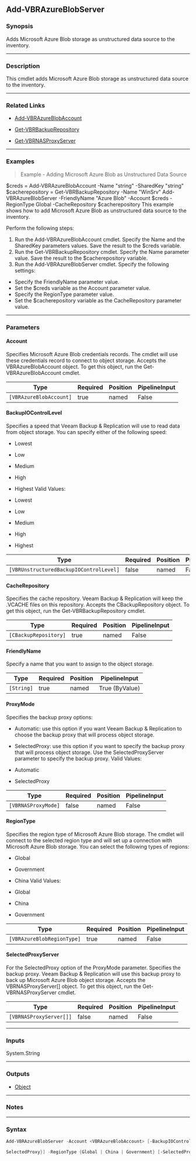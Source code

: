 Add-VBRAzureBlobServer
----------------------

### Synopsis
Adds Microsoft Azure Blob storage as unstructured data source to the inventory.

---

### Description

This cmdlet adds Microsoft Azure Blob storage as unstructured data source to the inventory.

---

### Related Links
* [Add-VBRAzureBlobAccount](Add-VBRAzureBlobAccount)

* [Get-VBRBackupRepository](Get-VBRBackupRepository)

* [Get-VBRNASProxyServer](Get-VBRNASProxyServer)

---

### Examples
> Example - Adding Microsoft Azure Blob as Unstructured Data Source

$creds = Add-VBRAzureBlobAccount -Name "string" -SharedKey "string"
$cacherepository = Get-VBRBackupRepository -Name "WinSrv"
Add-VBRAzureBlobServer -FriendlyName "Azure Blob" -Account $creds -RegionType Global -CacheRepository $cacherepository
This example shows how to add Microsoft Azure Blob as unstructured data source to the inventory.

Perform the following steps:
1. Run the Add-VBRAzureBlobAccount cmdlet. Specify the Name and the SharedKey parameters values. Save the result to the $creds variable.
2. Run the Get-VBRBackupRepository cmdlet. Specify the Name parameter value. Save the result to the $cacherepository variable.
3. Run the Add-VBRAzureBlobServer cmdlet. Specify the following settings:
- Specify the FriendlyName parameter value.
- Set the $creds variable as the Account parameter value.
- Specify the RegionType parameter value.
- Set the $cacherepository variable as the CacheRepository parameter value.

---

### Parameters
#### **Account**
Specifies Microsoft Azure Blob credentials records. The cmdlet will use these credentials record to connect to object storage. Accepts the VBRAzureBlobAccount object.  To get this object, run the Get-VBRAzureBlobAccount cmdlet.

|Type                   |Required|Position|PipelineInput|
|-----------------------|--------|--------|-------------|
|`[VBRAzureBlobAccount]`|true    |named   |False        |

#### **BackupIOControlLevel**
Specifies a speed that Veeam Backup & Replication will use to read data from object storage. You can specify either of the following speed:
* Lowest
* Low
* Medium
* High
* Highest
Valid Values:

* Lowest
* Low
* Medium
* High
* Highest

|Type                                   |Required|Position|PipelineInput|
|---------------------------------------|--------|--------|-------------|
|`[VBRUnstructuredBackupIOControlLevel]`|false   |named   |False        |

#### **CacheRepository**
Specifies the cache repository. Veeam Backup & Replication will keep the .VCACHE files on this repository. Accepts the CBackupRepository object.  To get this object, run the Get-VBRBackupRepository cmdlet.

|Type                 |Required|Position|PipelineInput|
|---------------------|--------|--------|-------------|
|`[CBackupRepository]`|true    |named   |False        |

#### **FriendlyName**
Specify a name that you want to assign to the object storage.

|Type      |Required|Position|PipelineInput |
|----------|--------|--------|--------------|
|`[String]`|true    |named   |True (ByValue)|

#### **ProxyMode**
Specifies the backup proxy options:
* Automatic: use this option if you want Veeam Backup & Replication to choose the backup proxy that will process object storage.
* SelectedProxy: use this option if you want to specify the backup proxy that will process object storage. Use the SelectedProxyServer parameter to specify the backup proxy.
Valid Values:

* Automatic
* SelectedProxy

|Type               |Required|Position|PipelineInput|
|-------------------|--------|--------|-------------|
|`[VBRNASProxyMode]`|false   |named   |False        |

#### **RegionType**
Specifies the region type of Microsoft Azure Blob storage. The cmdlet will connect to the selected region type and will set up a connection with Microsoft Azure Blob storage. You can select the following types of regions:
* Global
* Government
* China
Valid Values:

* Global
* China
* Government

|Type                      |Required|Position|PipelineInput|
|--------------------------|--------|--------|-------------|
|`[VBRAzureBlobRegionType]`|true    |named   |False        |

#### **SelectedProxyServer**
For the SelectedProxy option of the ProxyMode parameter. Specifies the backup proxy. Veeam Backup & Replication will use this backup proxy to back up Microsoft Azure Blob object storage. Accepts the VBRNASProxyServer[] object.  To get this object, run the Get-VBRNASProxyServer cmdlet.

|Type                   |Required|Position|PipelineInput|
|-----------------------|--------|--------|-------------|
|`[VBRNASProxyServer[]]`|false   |named   |False        |

---

### Inputs
System.String

---

### Outputs
* [Object](https://learn.microsoft.com/en-us/dotnet/api/System.Object)

---

### Notes

---

### Syntax
```PowerShell
Add-VBRAzureBlobServer -Account <VBRAzureBlobAccount> [-BackupIOControlLevel {Lowest | Low | Medium | High | Highest}] -CacheRepository <CBackupRepository> -FriendlyName <String> [-ProxyMode {Automatic | 
```
```PowerShell
SelectedProxy}] -RegionType {Global | China | Government} [-SelectedProxyServer <VBRNASProxyServer[]>] [<CommonParameters>]
```
